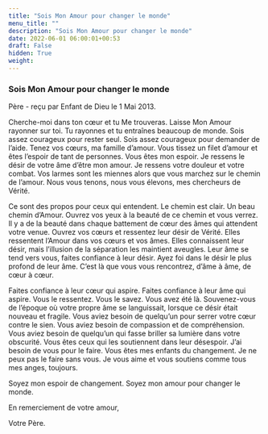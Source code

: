 ```yaml
---
title: "Sois Mon Amour pour changer le monde"
menu_title: ""
description: "Sois Mon Amour pour changer le monde"
date: 2022-06-01 06:00:01+00:53
draft: False
hidden: True
weight:
---
```

### Sois Mon Amour pour changer le monde

Père - reçu par Enfant de Dieu le 1 Mai 2013.

Cherche-moi dans ton cœur et tu Me trouveras. Laisse Mon Amour rayonner sur toi. Tu rayonnes et tu entraînes beaucoup de monde. Sois assez courageux pour rester seul. Sois assez courageux pour demander de l’aide. Tenez vos cœurs, ma famille d’amour. Vous tissez un filet d’amour et êtes l’espoir de tant de personnes. Vous êtes mon espoir. Je ressens le désir de votre âme d’être mon amour. Je ressens votre douleur et votre combat. Vos larmes sont les miennes alors que vous marchez sur le chemin de l’amour. Nous vous tenons, nous vous élevons, mes chercheurs de Vérité.

Ce sont des propos pour ceux qui entendent. Le chemin est clair. Un beau chemin d’Amour. Ouvrez vos yeux à la beauté de ce chemin et vous verrez. Il y a de la beauté dans chaque battement de cœur des âmes qui attendent votre venue. Ouvrez vos cœurs et ressentez leur désir de Vérité. Elles ressentent l’Amour dans vos cœurs et vos âmes. Elles connaissent leur désir, mais l’illusion de la séparation les maintient aveugles. Leur âme se tend vers vous, faites confiance à leur désir. Ayez foi dans le désir le plus profond de leur âme. C’est là que vous vous rencontrez, d’âme à âme, de cœur à cœur.

Faites confiance à leur cœur qui aspire. Faites confiance à leur âme qui aspire. Vous le ressentez. Vous le savez. Vous avez été là. Souvenez-vous de l’époque où votre propre âme se languissait, lorsque ce désir était nouveau et fragile. Vous aviez besoin de quelqu’un pour serrer votre cœur contre le sien. Vous aviez besoin de compassion et de compréhension. Vous aviez besoin de quelqu’un qui fasse briller sa lumière dans votre obscurité. Vous êtes ceux qui les soutiennent dans leur désespoir. J’ai besoin de vous pour le faire. Vous êtes mes enfants du changement. Je ne peux pas le faire sans vous. Je vous aime et vous soutiens comme tous mes anges, toujours.

Soyez mon espoir de changement. Soyez mon amour pour changer le monde.

En remerciement de votre amour,

Votre Père.
